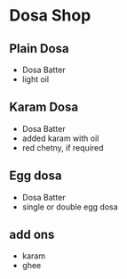 # Dosa Shop

## Plain Dosa
* Dosa Batter
* light  oil

## Karam Dosa
* Dosa Batter
* added karam with oil
* red chetny, if required

## Egg dosa
* Dosa Batter
* single or double egg dosa 
## add ons
* karam
* ghee
